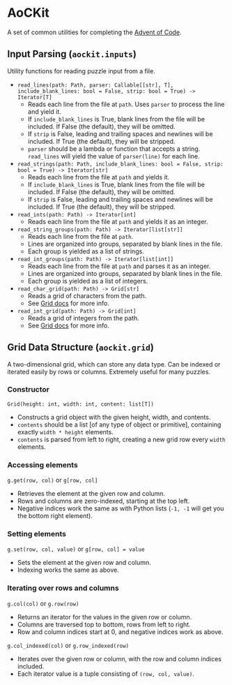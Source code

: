 # AoCKit
A set of common utilities for completing the [Advent of Code](https://adventofcode.com/).

## Input Parsing (`aockit.inputs`)
Utility functions for reading puzzle input from a file.

- `read_lines(path: Path, parser: Callable[[str], T], include_blank_lines: bool = False, strip: bool = True) -> Iterator[T]`
  - Reads each line from the file at `path`. Uses `parser` to process the line and yield it.
  - If `include_blank_lines` is True, blank lines from the file will be included. If False (the default), they will be omitted.
  - If `strip` is False, leading and trailing spaces and newlines will be included. If True (the default), they will be stripped.
  - `parser` should be a lambda or function that accepts a string. `read_lines` will yield the value of `parser(line)` for each line.
- `read_strings(path: Path, include_blank_lines: bool = False, strip: bool = True) -> Iterator[str]`
  - Reads each line from the file at `path` and yields it.
  - If `include_blank_lines` is True, blank lines from the file will be included. If False (the default), they will be omitted.
  - If `strip` is False, leading and trailing spaces and newlines will be included. If True (the default), they will be stripped.
- `read_ints(path: Path) -> Iterator[int]`
  - Reads each line from the file at `path` and yields it as an integer.
- `read_string_groups(path: Path) -> Iterator[list[str]]`
  - Reads each line from the file at `path`.
  - Lines are organized into groups, separated by blank lines in the file.
  - Each group is yielded as a list of strings.
- `read_int_groups(path: Path) -> Iterator[list[int]]`
  - Reads each line from the file at `path` and parses it as an integer.
  - Lines are organized into groups, separated by blank lines in the file.
  - Each group is yielded as a list of integers.
- `read_char_grid(path: Path) -> Grid[str]`
  - Reads a grid of characters from the path.
  - See [Grid docs](#grid-data-structure-aockitgrid) for more info.
- `read_int_grid(path: Path) -> Grid[int]`
  - Reads a grid of integers from the path.
  - See [Grid docs](#grid-data-structure-aockitgrid) for more info.

## Grid Data Structure (`aockit.grid`)
A two-dimensional grid, which can store any data type. Can be indexed or iterated easily by rows or columns. Extremely useful for many puzzles.

### Constructor
`Grid(height: int, width: int, content: list[T])`
- Constructs a grid object with the given height, width, and contents.
- `contents` should be a list \[of any type of object or primitive\], containing exactly `width * height` elements.
- `contents` is parsed from left to right, creating a new grid row every `width` elements.

### Accessing elements
`g.get(row, col)` or `g[row, col]`
- Retrieves the element at the given row and column.
- Rows and columns are zero-indexed, starting at the top left.
- Negative indices work the same as with Python lists (`-1, -1` will get you the bottom right element).

### Setting elements
`g.set(row, col, value)` or `g[row, col] = value`
- Sets the element at the given row and column.
- Indexing works the same as above.

### Iterating over rows and columns
`g.col(col)` or `g.row(row)`
- Returns an iterator for the values in the given row or column.
- Columns are traversed top to bottom, rows from left to right.
- Row and column indices start at 0, and negative indices work as above.

`g.col_indexed(col)` or `g.row_indexed(row)`
- Iterates over the given row or column, with the row and column indices included.
- Each iterator value is a tuple consisting of `(row, col, value)`.
